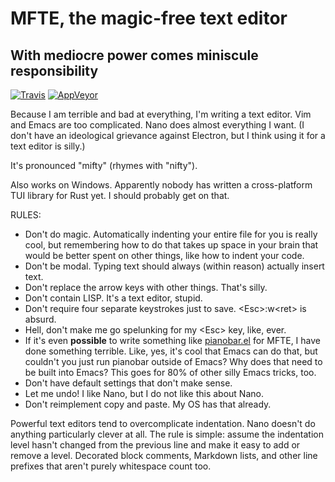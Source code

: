 # MFTE, the magic-free text editor
## With mediocre power comes miniscule responsibility

[![Travis](https://img.shields.io/travis/mathphreak/mfte.svg?style=flat-square&label=UNIX+builds)](https://travis-ci.org/mathphreak/mfte)
[![AppVeyor](https://img.shields.io/appveyor/ci/mathphreak/mfte.svg?style=flat-square&label=Windows+build)](https://ci.appveyor.com/project/mathphreak/mfte)

Because I am terrible and bad at everything, I'm writing a text editor.
Vim and Emacs are too complicated. Nano does almost everything I want. (I don't have an ideological grievance against Electron, but I think using it for a text editor is silly.)

It's pronounced "mifty" (rhymes with "nifty").

Also works on Windows. Apparently nobody has written a cross-platform TUI library for Rust yet. I should probably get on that.

RULES:
- Don't do magic. Automatically indenting your entire file for you is really cool, but remembering how to do that takes up space in your brain that would be better spent on other things, like how to indent your code.
- Don't be modal. Typing text should always (within reason) actually insert text.
- Don't replace the arrow keys with other things. That's silly.
- Don't contain LISP. It's a text editor, stupid.
- Don't require four separate keystrokes just to save. \<Esc\>:w\<ret\> is absurd.
- Hell, don't make me go spelunking for my \<Esc\> key, like, ever.
- If it's even **possible** to write something like [pianobar.el](https://github.com/agrif/pianobar.el) for MFTE, I have done something terrible. Like, yes, it's cool that Emacs can do that, but couldn't you just run pianobar outside of Emacs? Why does that need to be built into Emacs? This goes for 80% of other silly Emacs tricks, too.
- Don't have default settings that don't make sense.
- Let me undo! I like Nano, but I do not like this about Nano.
- Don't reimplement copy and paste. My OS has that already.

Powerful text editors tend to overcomplicate indentation. Nano doesn't do anything particularly clever at all. The rule is simple: assume the indentation level hasn't changed from the previous line and make it easy to add or remove a level.
Decorated block comments, Markdown lists, and other line prefixes that aren't purely whitespace count too.
